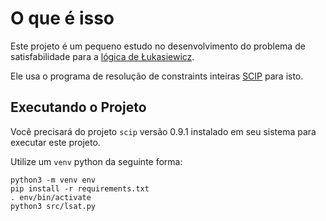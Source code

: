 
# O que é isso

Este projeto é um pequeno estudo no desenvolvimento do problema de satisfabilidade para a
[lógica de Łukasiewicz](https://en.wikipedia.org/wiki/%C5%81ukasiewicz_logic).

Ele usa o programa de resolução de constraints inteiras [SCIP](https://scipopt.org/) para isto.

## Executando o Projeto

Você precisará do projeto `scip` versão 0.9.1 instalado em seu sistema para executar este projeto.

Utilize um `venv` python da seguinte forma:

```
python3 -m venv env
pip install -r requirements.txt
. env/bin/activate
python3 src/lsat.py
```

